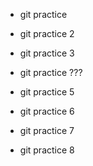 - git practice

- git practice 2

- git practice 3

- git practice ???

- git practice 5

- git practice 6

- git practice 7

- git practice 8

